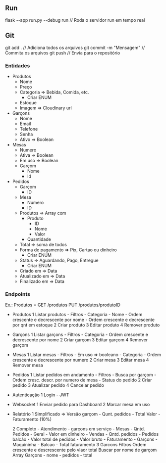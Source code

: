 ## Run

flask --app run.py --debug run // Roda o servidor run em tempo real

## Git

git add . // Adiciona todos os arquivos
git commit -m "Mensagem" // Commita os arquivos
git push // Envia para o repositório

### Entidades

- Produtos
	- Nome
	- Preço
	- Categoria => Bebida, Comida, etc.
		- Criar ENUM
	- Estoque
	- Imagem => Cloudinary url
- Garçons
	- Nome
	- Email
	- Telefone
	- Senha
	- Ativo => Boolean
- Mesas
	- Numero
	- Ativa => Boolean
	- Em uso => Boolean
	- Garçom
		- Nome
		- Id
- Pedidos
	- Garçom
		- ID
	- Mesa
		- Numero
		- ID
	- Produtos => Array com
		- Produto
			- ID
			- Nome
			- Valor
		- Quantidade
	- Total => soma de todos
	- Forma de pagamento => Pix, Cartao ou dinheiro
		- Criar ENUM
	- Status => Aguardando, Pago, Entregue
		- Criar ENUM
	- Criado em => Data
	- Atualizado em => Data
	- Finalizado em => Data



### Endpoints

Ex.: Produtos = 
	GET /produtos
	PUT /produtos/produtoID

- Produtos
	1 Listar produtos
		- Filtros
			- Categoria
			- Nome
			- Ordem crescente e decrescente por nome
			- Ordem crescente e decrescente por qnt em estoque
	2 Criar produto
	3 Editar produto
	4 Remover produto
- Garçons
	1 Listar garçons
		- Filtros
			- Categoria
			- Ordem crescente e decrescente por nome
	2 Criar garçom
	3 Editar garçom
	4 Remover garçom
- Mesas
	1 Listar mesas
		- Filtros
			- Em uso => booleano
			- Categoria
			- Ordem crescente e decrescente por numero
	2 Criar mesa
	3 Editar mesa
	4 Remover mesa
- Pedidos 
	1 Listar pedidos em andamento
		- Filtros
			- Busca por garçom
			- Ordem cresc. descr. por numero de mesa
			- Status do pedido
	2 Criar pedido
	3 Atualizar pedido
	4 Cancelar pedido
- Autenticação
	1 Login
		- JWT

- Websocket
	1 Enviar pedido para Dashboard
	2 Marcar mesa em uso

- Relatório
	1 Simplificado => Versão garçom
		- Qunt. pedidos
		- Total Valor
		- Faturamento (10%)

	2 Completo
		- Atendimento
			- garçons em serviço
			- Mesas
			- Qntd. Pedidos
		- Geral
			- Valor em dinheiro
		- Vendas
			- Qntd. pedidos
			- Pedidos balcão
			- Valor total de pedidos
			- Valor bruto
		- Faturamento
			- Garçons
			- Maquininha
			- Balcao
			- Total faturamento
	3 Garcons
		Filtros
			Ordem crescente e descrescente pelo vlaor total
			Buscar por nome de garçom
		Array Garçons
			 - nome
			 - pedidos
			 - total